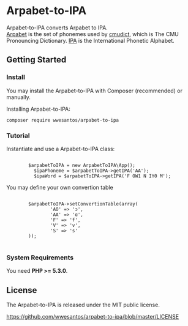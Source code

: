 <h1>Arpabet-to-IPA</h1>
Arpabet-to-IPA converts Arpabet to IPA.<br/>
<a href='https://en.wikipedia.org/wiki/Arpabet'>Arpabet</a> is the set of phonemes used by <a href='http://www.speech.cs.cmu.edu/cgi-bin/cmudict'>cmudict</a>, which is The CMU Pronouncing Dictionary. <a href='https://en.wikipedia.org/wiki/IPA'>IPA</a> is the International Phonetic Alphabet.

<h2>Getting Started</h2>

<h3>Install</h3>
<p>You may install the Arpabet-to-IPA with Composer (recommended) or manually.</p>
<p>Installing Arpabet-to-IPA:</p>
<pre><code>composer require wwesantos/arpabet-to-ipa</code></pre>

<h3>Tutorial</h3>
<p>Instantiate and use a Arpabet-to-IPA class:</p>
<pre><code>
  		$arpabetToIPA = new ArpabetToIPA\App();
		  $ipaPhoneme = $arpabetToIPA-&gt;getIPA('AA');
		  $ipaWord = $arpabetToIPA-&gt;getIPA('F OW1 N IY0 M');
</code></pre>

<p>You may define your own convertion table</p>
<pre><code>
  		$arpabetToIPA-&gt;setConvertionTable(array(
				'AO' => 'ɔ',
				'AA' => 'ɑ',
				'F' => 'f',
				'V' => 'v',
				'S' => 's'
		));
</code>
</pre>

<h3>System Requirements</h3>
<p>You need <strong>PHP &gt;= 5.3.0</strong>.</p>

<h2>License</h2>
<p>The Arpabet-to-IPA is released under the MIT public license.</p>
<a href="https://github.com/wwesantos/arpabet-to-ipa/blob/master/LICENSE">https://github.com/wwesantos/arpabet-to-ipa/blob/master/LICENSE</a>
